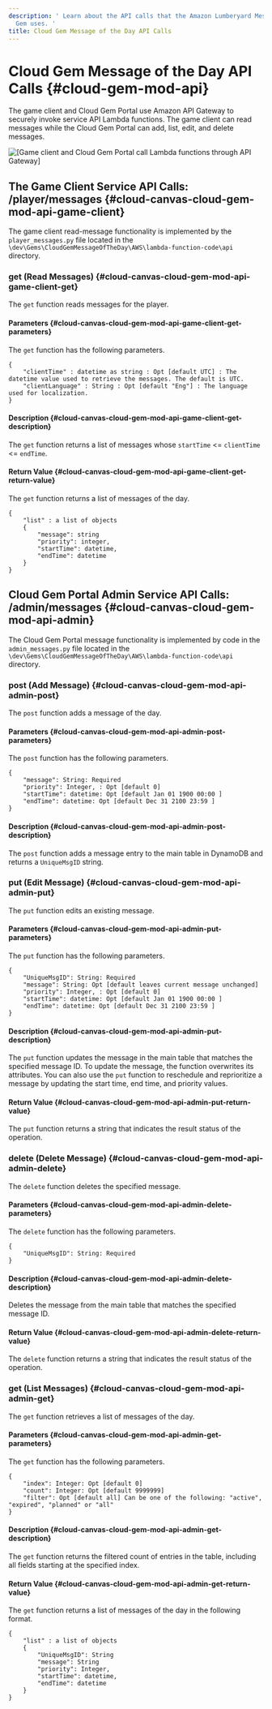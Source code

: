 ```yaml
---
description: ' Learn about the API calls that the Amazon Lumberyard Message of the Day Cloud
  Gem uses. '
title: Cloud Gem Message of the Day API Calls
---
```

# Cloud Gem Message of the Day API Calls {#cloud-gem-mod-api}

The game client and Cloud Gem Portal use Amazon API Gateway to securely invoke service API Lambda functions\. The game client can read messages while the Cloud Gem Portal can add, list, edit, and delete messages\.

![\[Game client and Cloud Gem Portal call Lambda functions through API Gateway\]](/images/userguide/cloud_canvas/cloud-canvas-cloud-gem-mod-details-diag.png)

## The Game Client Service API Calls: /player/messages {#cloud-canvas-cloud-gem-mod-api-game-client}

The game client read\-message functionality is implemented by the `player_messages.py` file located in the `\dev\Gems\CloudGemMessageOfTheDay\AWS\lambda-function-code\api` directory\.

### get \(Read Messages\) {#cloud-canvas-cloud-gem-mod-api-game-client-get}

The `get` function reads messages for the player\.

#### Parameters {#cloud-canvas-cloud-gem-mod-api-game-client-get-parameters}

The `get` function has the following parameters\.

```
{
    "clientTime" : datetime as string : Opt [default UTC] : The datetime value used to retrieve the messages. The default is UTC.
    "clientLanguage" : String : Opt [default "Eng"] : The language used for localization.
}
```

#### Description {#cloud-canvas-cloud-gem-mod-api-game-client-get-description}

The `get` function returns a list of messages whose `startTime` <= `clientTime` <= `endTime`\.

#### Return Value {#cloud-canvas-cloud-gem-mod-api-game-client-get-return-value}

The `get` function returns a list of messages of the day\.

```
{
    "list" : a list of objects
    {
        "message": string
        "priority": integer,
        "startTime": datetime,
        "endTime": datetime
    }
}
```

## Cloud Gem Portal Admin Service API Calls: /admin/messages {#cloud-canvas-cloud-gem-mod-api-admin}

The Cloud Gem Portal message functionality is implemented by code in the `admin_messages.py` file located in the `\dev\Gems\CloudGemMessageOfTheDay\AWS\lambda-function-code\api` directory\.

### post \(Add Message\) {#cloud-canvas-cloud-gem-mod-api-admin-post}

The `post` function adds a message of the day\.

#### Parameters {#cloud-canvas-cloud-gem-mod-api-admin-post-parameters}

The `post` function has the following parameters\.

```
{
    "message": String: Required
    "priority": Integer, : Opt [default 0]
    "startTime": datetime: Opt [default Jan 01 1900 00:00 ]
    "endTime": datetime: Opt [default Dec 31 2100 23:59 ]
}
```

#### Description {#cloud-canvas-cloud-gem-mod-api-admin-post-description}

The `post` function adds a message entry to the main table in DynamoDB and returns a `UniqueMsgID` string\.

### put \(Edit Message\) {#cloud-canvas-cloud-gem-mod-api-admin-put}

The `put` function edits an existing message\.

#### Parameters {#cloud-canvas-cloud-gem-mod-api-admin-put-parameters}

The `put` function has the following parameters\.

```
{
    "UniqueMsgID": String: Required
    "message": String: Opt [default leaves current message unchanged]
    "priority": Integer, : Opt [default 0]
    "startTime": datetime: Opt [default Jan 01 1900 00:00 ]
    "endTime": datetime: Opt [default Dec 31 2100 23:59 ]
}
```

#### Description {#cloud-canvas-cloud-gem-mod-api-admin-put-description}

The `put` function updates the message in the main table that matches the specified message ID\. To update the message, the function overwrites its attributes\. You can also use the `put` function to reschedule and reprioritize a message by updating the start time, end time, and priority values\.

#### Return Value {#cloud-canvas-cloud-gem-mod-api-admin-put-return-value}

The `put` function returns a string that indicates the result status of the operation\.

### delete \(Delete Message\) {#cloud-canvas-cloud-gem-mod-api-admin-delete}

The `delete` function deletes the specified message\.

#### Parameters {#cloud-canvas-cloud-gem-mod-api-admin-delete-parameters}

The `delete` function has the following parameters\.

```
{
    "UniqueMsgID": String: Required
}
```

#### Description {#cloud-canvas-cloud-gem-mod-api-admin-delete-description}

Deletes the message from the main table that matches the specified message ID\.

#### Return Value {#cloud-canvas-cloud-gem-mod-api-admin-delete-return-value}

The `delete` function returns a string that indicates the result status of the operation\.

### get \(List Messages\) {#cloud-canvas-cloud-gem-mod-api-admin-get}

The `get` function retrieves a list of messages of the day\.

#### Parameters {#cloud-canvas-cloud-gem-mod-api-admin-get-parameters}

The `get` function has the following parameters\.

```
{
    "index": Integer: Opt [default 0]
    "count": Integer: Opt [default 9999999]
    "filter": Opt [default all] Can be one of the following: "active", "expired", "planned" or "all"
}
```

#### Description {#cloud-canvas-cloud-gem-mod-api-admin-get-description}

The `get` function returns the filtered count of entries in the table, including all fields starting at the specified index\.

#### Return Value {#cloud-canvas-cloud-gem-mod-api-admin-get-return-value}

The `get` function returns a list of messages of the day in the following format\.

```
{
    "list" : a list of objects
    {
        "UniqueMsgID": String
        "message": String
        "priority": Integer,
        "startTime": datetime,
        "endTime": datetime
    }
}
```